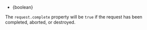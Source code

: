 <!-- YAML
added: v12.10.0
-->

* {boolean}

The `request.complete` property will be `true` if the request has
been completed, aborted, or destroyed.


